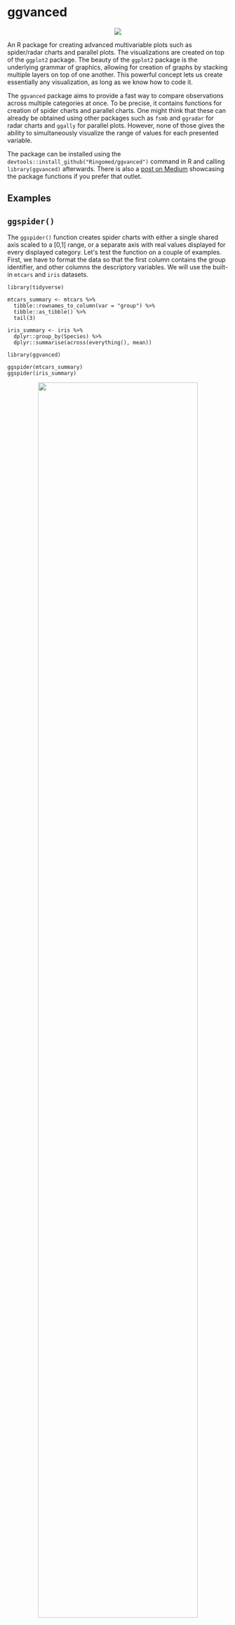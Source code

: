 # ggvanced

<p align="center">
<img src="https://github.com/Ringomed/ggvanced/assets/60142390/e4f65828-dc98-4abc-8383-925e17614fd8">
</p>

An R package for creating advanced multivariable plots such as spider/radar charts and parallel plots. The visualizations are created on top of the `ggplot2` package. The beauty of the `ggplot2` package is the underlying grammar of graphics, allowing for creation of graphs by stacking multiple layers on top of one another. This powerful concept lets us create essentially any visualization, as long as we know how to code it.

The `ggvanced` package aims to provide a fast way to compare observations across multiple categories at once. To be precise, it contains functions for creation of spider charts and parallel charts. One might think that these can already be obtained using other packages such as `fsmb` and `ggradar` for radar charts and `ggally` for parallel plots. However, none of those gives the ability to simultaneously visualize the range of values for each presented variable.

The package can be installed using the `devtools::install_github("Ringomed/ggvanced")` command in R and calling `library(ggvanced)` afterwards. There is also a [post on Medium](https://medium.com/towards-data-science/ggvanced-a-package-for-generating-advanced-data-visualizations-on-top-of-the-ggplot2-package-2a935763a4b) showcasing the package functions if you prefer that outlet.

## Examples

## `ggspider()` 

The `ggspider()` function creates spider charts with either a single shared axis scaled to a [0,1] range, or a separate axis with real values displayed for every displayed category. Let's test the function on a couple of examples. First, we have to format the data so that the first column contains the group identifier, and other columns the descriptory variables. We will use the built-in `mtcars` and `iris` datasets.

```{r}
library(tidyverse)

mtcars_summary <- mtcars %>% 
  tibble::rownames_to_column(var = "group") %>%  
  tibble::as_tibble() %>% 
  tail(3)

iris_summary <- iris %>% 
  dplyr::group_by(Species) %>% 
  dplyr::summarise(across(everything(), mean))
```

```{r}
library(ggvanced)

ggspider(mtcars_summary)
ggspider(iris_summary)
```
<p align="center">
<img src="https://github.com/Ringomed/ggvanced/assets/60142390/ed0938de-4f31-4870-8a5d-b6da26f5e0fe" width="85%" height="85%"">
</p>

```{r}
ggspider(iris_summary)
```

<p align="center">
<img src="https://github.com/Ringomed/ggvanced/assets/60142390/c9b64e16-32e9-4086-8b03-520c215196a0" width="85%" height="85%">
</p>

As mentioned before, we can also make traditional radar charts with a single common scaled axis by specifying the argument `scaled = TRUE`.

```{r}
ggspider(iris_summary, scaled = TRUE)
```
<p align="center">
<img src="https://github.com/Ringomed/ggvanced/assets/60142390/ee90eaa7-964d-46f4-970f-3cd583926ceb" width="85%" height="85%">
</p>

The shape can also be changed from polygon to round by specifying `polygon = FALSE`.

```{r}
ggspider(iris_summary, polygon = FALSE)
```

<p align="center">
<img src="https://github.com/Ringomed/ggvanced/assets/60142390/96069519-c062-4e8a-876a-98e082927a15" width="85%" height="85%">
</p>

## The `subset` argument

Sometimes, we want to retain the scale from all records, but display only a subset of data. This is enabled through the subset argument, which specifies the names
of groups to be displayed.

```{r}
ggspider(mtcars_summary, subset = c("Ferrari Dino", "Volvo 142E"))
```
<p align="center">
<img src="https://github.com/Ringomed/ggvanced/assets/60142390/5d988e8f-2c1e-4c3c-bffc-3b6ec8570091">
</p>

## Adding confidence intervals

In order to more precisely compare group differences, we might want to disply confidence intervals alongside the means. This can be achieved by specifiying the data frame with the confidence interval
data using the `ci_data` argument. In the bottom example, I specified symmetrical confidence intervals, but, of course, this does not have to be the case.

```{r}
iris_summary_ci <- iris %>%
    dplyr::group_by(Species) %>%
    dplyr::summarise(across(everything(), ~ 1.97*sd(.)/sqrt(n())))

iris_ci <- iris_summary %>% tidyr::pivot_longer(-1, names_to = "parameter", values_to = "mean") %>%
    dplyr::left_join(iris_summary_ci %>% pivot_longer(-1, names_to = "parameter", values_to = "ci")) %>%
    dplyr::mutate(min = mean - ci, max = mean + ci) %>%
    select(-mean, -ci)

iris_ci
```
<p align="center">
<img src="https://github.com/Ringomed/ggvanced/assets/60142390/f59c6776-094e-4f34-98e9-ec457aa9d5cd" width="70%" height="70%">
</p>


```{r}
ggspider(iris_summary, ci_data = iris_ci)
```
<p align="center">
<img src="https://github.com/Ringomed/ggvanced/assets/60142390/307651b9-adaa-44f9-ab59-6a95a5e755c0" width="90%" height="90%">
</p>

The other arguments are more aesthetic in nature, and cover aspects such as font size, position of the labels and so on. For mire details, refer to the function documentation.

## Making charts prettier

The above charts are just barebone version. Of course, they can be “pimped up” just like any other ggplot2 chart. Below is an example of a ggvanced spider chart after a couple of alterations.

```{r}
library(sysfonts)
library(showtext)

sysfonts::font_add_google("Roboto Condensed")
showtext_auto()

mtcars_gr <- mtcars %>%
  tibble::rownames_to_column(var = "group") %>%
  tibble::as_tibble() %>%
  tail(3) %>%
  rename("Miles per Gallon" = mpg, "Cylinders" = cyl,
         "Displacement" = disp, "Horsepower" = hp,
         "Rear axle\n ratio" = drat, "Weight" = wt) %>%
  dplyr::select(1:7)

ggspider(mtcars_gr, axis_name_offset = 0.15, background_color = "beige", fill_opacity = 0.15) +
  labs(col = "Car name", title = "Comparing Car Properties") +
  theme(plot.title = element_text(hjust = 0.475, face = "bold"),
        legend.title = element_text(face = "bold"),
        text = element_text(family = "Roboto Condensed", face = "bold"))
```
<p align="center">
![prettty_spider](https://github.com/Ringomed/ggvanced/assets/60142390/e4f65828-dc98-4abc-8383-925e17614fd8)
</p>

## Other examples

Spotify Top Danceability:
The code and notebook with additional context can be found at https://app.datacamp.com/workspace/w/693b78f1-5293-451e-a26e-ea5806b03b77/edit.
![image](https://github.com/Ringomed/ggvanced/assets/60142390/b1719d05-0c98-48f0-9f51-ae5ef3967bb8)

## `ggparallel()`

Although I prefer spider charts from an aesthetic viewpoint, parallel charts can make it easier to spot trends across variables. This is especially true when there are many variables or observations in the dataset.

```{r}
ggparallel(mtcars_summary)
```
<p align="center">
<img src="https://github.com/Ringomed/ggvanced/assets/60142390/7961a8bb-6344-41d6-9d63-610d05eef0b6" width=100% height=100%>
</p>

```{r}
ggparallel(iris_summary)
```

<p align="center">
<img src="https://github.com/Ringomed/ggvanced/assets/60142390/86439275-edb4-4070-bbb5-e5450ec2d690">
</p>






